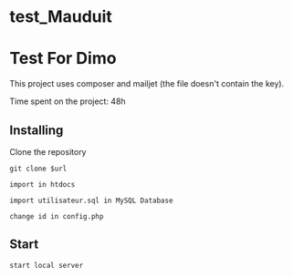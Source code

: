 # test_Mauduit


# Test For Dimo

This project uses composer and mailjet (the file doesn't contain the key). 

Time spent on the project: 48h


## Installing

Clone the repository

`git clone $url`

`import in htdocs`

`import utilisateur.sql in MySQL Database`

`change id in config.php`


## Start

`start local server`

